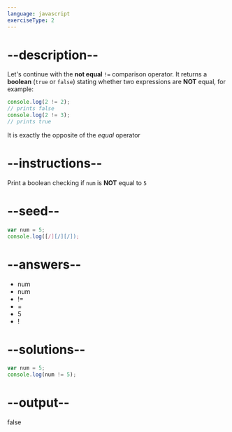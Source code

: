 ```yaml
---
language: javascript
exerciseType: 2
---
```


# --description--

Let's continue with the **not equal** `!=` comparison operator.
It returns a **boolean** (`true` or `false`) stating whether two expressions are **NOT** equal, for example:
```javascript
console.log(2 != 2);
// prints false
console.log(2 != 3); 
// prints true
```
It is exactly the opposite of the *equal* operator

# --instructions--

Print a boolean checking if `num` is **NOT** equal to `5`

# --seed--

```javascript
var num = 5;
console.log([/][/][/]);
```

# --answers--

- num 
- num 
- != 
- = 
- 5
- ! 

# --solutions--

```javascript
var num = 5;
console.log(num != 5);
```

# --output--

false
